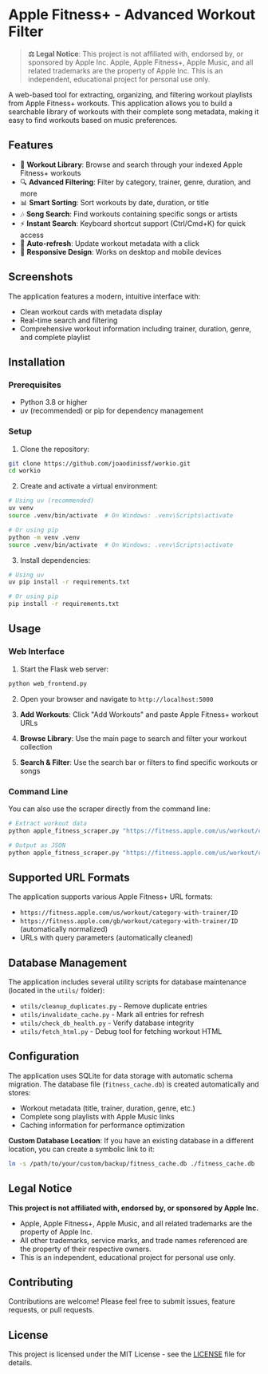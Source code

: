 # Apple Fitness+ - Advanced Workout Filter

> **⚖️ Legal Notice**: This project is not affiliated with, endorsed by, or sponsored by Apple Inc. Apple, Apple Fitness+, Apple Music, and all related trademarks are the property of Apple Inc. This is an independent, educational project for personal use only.

A web-based tool for extracting, organizing, and filtering workout playlists from Apple Fitness+ workouts. This application allows you to build a searchable library of workouts with their complete song metadata, making it easy to find workouts based on music preferences.

## Features

- 🎵 **Workout Library**: Browse and search through your indexed Apple Fitness+ workouts
- 🔍 **Advanced Filtering**: Filter by category, trainer, genre, duration, and more
- 📊 **Smart Sorting**: Sort workouts by date, duration, or title
- 🎶 **Song Search**: Find workouts containing specific songs or artists
- ⚡ **Instant Search**: Keyboard shortcut support (Ctrl/Cmd+K) for quick access
- 🔄 **Auto-refresh**: Update workout metadata with a click
- 📱 **Responsive Design**: Works on desktop and mobile devices

## Screenshots

The application features a modern, intuitive interface with:

- Clean workout cards with metadata display
- Real-time search and filtering
- Comprehensive workout information including trainer, duration, genre, and complete playlist

## Installation

### Prerequisites

- Python 3.8 or higher
- uv (recommended) or pip for dependency management

### Setup

1. Clone the repository:

```bash
git clone https://github.com/joaodinissf/workio.git
cd workio
```

2. Create and activate a virtual environment:

```bash
# Using uv (recommended)
uv venv
source .venv/bin/activate  # On Windows: .venv\Scripts\activate

# Or using pip
python -m venv .venv
source .venv/bin/activate  # On Windows: .venv\Scripts\activate
```

3. Install dependencies:

```bash
# Using uv
uv pip install -r requirements.txt

# Or using pip
pip install -r requirements.txt
```

## Usage

### Web Interface

1. Start the Flask web server:

```bash
python web_frontend.py
```

2. Open your browser and navigate to `http://localhost:5000`

3. **Add Workouts**: Click "Add Workouts" and paste Apple Fitness+ workout URLs
4. **Browse Library**: Use the main page to search and filter your workout collection
5. **Search & Filter**: Use the search bar or filters to find specific workouts or songs

### Command Line

You can also use the scraper directly from the command line:

```bash
# Extract workout data
python apple_fitness_scraper.py "https://fitness.apple.com/us/workout/cycling-with-emily/1810544460"

# Output as JSON
python apple_fitness_scraper.py "https://fitness.apple.com/us/workout/cycling-with-emily/1810544460" json
```

## Supported URL Formats

The application supports various Apple Fitness+ URL formats:

- `https://fitness.apple.com/us/workout/category-with-trainer/ID`
- `https://fitness.apple.com/gb/workout/category-with-trainer/ID` (automatically normalized)
- URLs with query parameters (automatically cleaned)

## Database Management

The application includes several utility scripts for database maintenance (located in the `utils/` folder):

- `utils/cleanup_duplicates.py` - Remove duplicate entries
- `utils/invalidate_cache.py` - Mark all entries for refresh
- `utils/check_db_health.py` - Verify database integrity
- `utils/fetch_html.py` - Debug tool for fetching workout HTML

## Configuration

The application uses SQLite for data storage with automatic schema migration. The database file (`fitness_cache.db`) is created automatically and stores:

- Workout metadata (title, trainer, duration, genre, etc.)
- Complete song playlists with Apple Music links
- Caching information for performance optimization

**Custom Database Location**: If you have an existing database in a different location, you can create a symbolic link to it:

```bash
ln -s /path/to/your/custom/backup/fitness_cache.db ./fitness_cache.db
```

## Legal Notice

**This project is not affiliated with, endorsed by, or sponsored by Apple Inc.**

- Apple, Apple Fitness+, Apple Music, and all related trademarks are the property of Apple Inc.
- All other trademarks, service marks, and trade names referenced are the property of their respective owners.
- This is an independent, educational project for personal use only.

## Contributing

Contributions are welcome! Please feel free to submit issues, feature requests, or pull requests.

## License

This project is licensed under the MIT License - see the [LICENSE](LICENSE) file for details.
